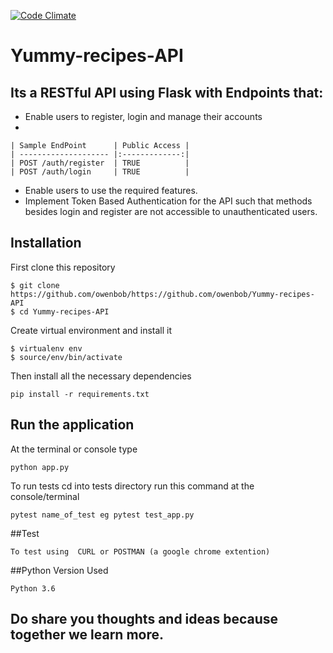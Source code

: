 [![Code Climate](https://codeclimate.com/github/owenbob/Yummy-recipes-API/badges/gpa.svg)](https://codeclimate.com/github/owenbob/Yummy-recipes-API)


# Yummy-recipes-API

##  Its a RESTful API using Flask with Endpoints that:
   * Enable users to register, login and manage their accounts
   * 
    
    | Sample EndPoint      | Public Access |
    | -------------------- |:-------------:| 
    | POST /auth/register  | TRUE          | 
    | POST /auth/login     | TRUE          |  
    

   * Enable users to use the required features.
   * Implement Token Based Authentication for the API such that methods besides login and register are not accessible to unauthenticated users.


## Installation
First clone this repository
```
$ git clone https://github.com/owenbob/https://github.com/owenbob/Yummy-recipes-API
$ cd Yummy-recipes-API
```
Create virtual environment and install it
```
$ virtualenv env
$ source/env/bin/activate
```
Then install all the necessary dependencies
```
pip install -r requirements.txt
```

## Run the application
At the terminal or console type
```
python app.py
```
To run tests  cd into tests directory run this command at the console/terminal
```
pytest name_of_test eg pytest test_app.py

```


##Test
```
To test using  CURL or POSTMAN (a google chrome extention)
```
##Python Version Used
```
Python 3.6
```
## Do share you thoughts and ideas  because together we learn more.  


